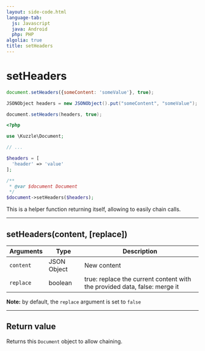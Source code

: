```yaml
---
layout: side-code.html
language-tab:
  js: Javascript
  java: Android
  php: PHP
algolia: true
title: setHeaders
---
```


# setHeaders

```js
document.setHeaders({someContent: 'someValue'}, true);
```

```java
JSONObject headers = new JSONObject().put("someContent", "someValue");

document.setHeaders(headers, true);
```

```php
<?php

use \Kuzzle\Document;

// ...

$headers = [
  'header' => 'value'
];

/**
 * @var $document Document
 */
$document->setHeaders($headers);
```

This is a helper function returning itself, allowing to easily chain calls.

---

## setHeaders(content, [replace])

| Arguments | Type | Description |
|---------------|---------|----------------------------------------|
| ``content`` | JSON Object | New content |
| ``replace`` | boolean | true: replace the current content with the provided data, false: merge it |

**Note:** by default, the ``replace`` argument is set to ``false``

---

## Return value

Returns this `Document` object to allow chaining.
